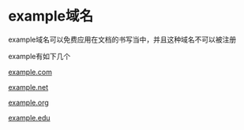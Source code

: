 # example域名

example域名可以免费应用在文档的书写当中，并且这种域名不可以被注册

example有如下几个

[example.com](http://example.com/)

[example.net](http://example.net/)

[example.org](http://example.org/)

[example.edu](http://example.edu/)


